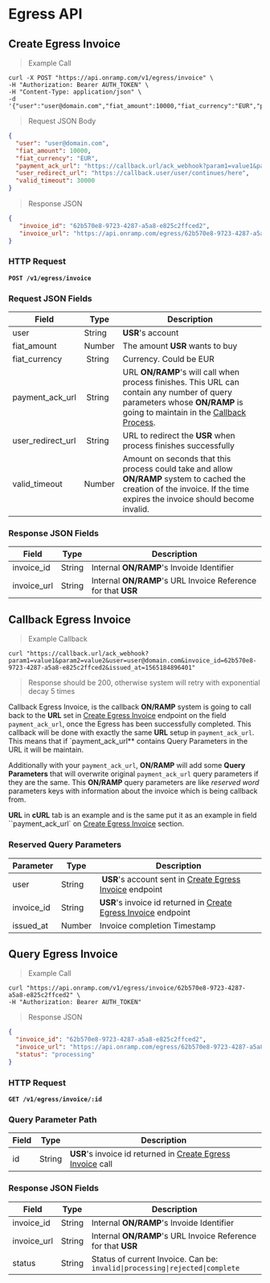 # Egress API

## Create Egress Invoice

> Example Call

```shell
curl -X POST "https://api.onramp.com/v1/egress/invoice" \
-H "Authorization: Bearer AUTH_TOKEN" \
-H "Content-Type: application/json" \
-d '{"user":"user@domain.com","fiat_amount":10000,"fiat_currency":"EUR","payment_ack_url":"www.example.com/ack_webhook","user_redirect_url":"www.example.com/user/continues/here","valid_timeout":30000}'
```

> Request JSON Body

```json
{
  "user": "user@domain.com",
  "fiat_amount": 10000,
  "fiat_currency": "EUR",
  "payment_ack_url": "https://callback.url/ack_webhook?param1=value1&param2=value2",
  "user_redirect_url": "https://callback.user/user/continues/here",
  "valid_timeout": 30000
}
```

> Response JSON

```json
{
   "invoice_id": "62b570e8-9723-4287-a5a8-e825c2ffced2", 
   "invoice_url": "https://api.onramp.com/egress/62b570e8-9723-4287-a5a8-e825c2ffced2"
}
```

### HTTP Request

<aside class="success"><b><code>POST /v1/egress/invoice</code></b></aside>


### Request JSON Fields

Field | Type | Description
--------- | ------- | -----------
user | String | **USR**'s account
fiat_amount | Number | The amount **USR** wants to buy
fiat_currency | String | Currency. Could be EUR|USD|... 
payment_ack_url | String | URL **ON/RAMP**'s will call when process finishes. This URL can contain any number of query parameters whose **ON/RAMP** is going to maintain in the [Callback Process](#callback-egress-invoice).
user_redirect_url | String | URL to redirect the **USR** when process finishes successfully
valid_timeout | Number | Amount on seconds that this process could take and allow **ON/RAMP** system to cached the creation of the invoice. If the time expires the invoice should become invalid. 


### Response JSON Fields

Field | Type | Description
--------- | ------- | -----------
invoice_id | String | Internal **ON/RAMP**'s Invoide Identifier
invoice_url | String | Internal **ON/RAMP**'s URL Invoice Reference for that **USR**

## Callback Egress Invoice

> Example Callback 

```shell
curl "https://callback.url/ack_webhook?param1=value1&param2=value2&user=user@domain.com&invoice_id=62b570e8-9723-4287-a5a8-e825c2ffced2&issued_at=1565184896401"
```

> Response should be 200, otherwise system will retry with exponential decay 5 times


Callback Egress Invoice, is the callback **ON/RAMP** system is going to call back to the **URL** set in [Create Egress Invoice](#create-egress-invoice) endpoint on the field `payment_ack_url`, once the Egress has been successfully completed. This callback will be done with exactly the same **URL** setup in `payment_ack_url`. This means that if `payment_ack_url** contains Query Parameters in the URL it will be maintain.

Additionally with your `payment_ack_url`, **ON/RAMP** will add some **Query Parameters** that will overwrite original `payment_ack_url` query parameters if they are the same. This **ON/RAMP** query parameters are like *reserved word* parameters keys with information about the invoice which is being callback from.

**URL** in **cURL** tab is an example and is the same put it as an example in field ``payment_ack_url` on [Create Egress Invoice](#create-egress-invoice) section.


### Reserved Query Parameters

Parameter | Type | Description
--------- | ------- | -----------
user | String | **USR**'s account sent in [Create Egress Invoice](#create-egress-invoice) endpoint
invoice_id | String | **USR**'s invoice id returned in [Create Egress Invoice](#create-egress-invoice) endpoint
issued_at | Number | Invoice completion Timestamp

## Query Egress Invoice

> Example Call

```shell
curl "https://api.onramp.com/v1/egress/invoice/62b570e8-9723-4287-a5a8-e825c2ffced2" \
-H "Authorization: Bearer AUTH_TOKEN" 
```

> Response JSON

```json
{
  "invoice_id": "62b570e8-9723-4287-a5a8-e825c2ffced2",
  "invoice_url": "https://api.onramp.com/egress/62b570e8-9723-4287-a5a8-e825c2ffced2",
  "status": "processing"
}
```

### HTTP Request

<aside class="success"><b><code>GET /v1/egress/invoice/:id</code></b></aside>

### Query Parameter Path

Field | Type | Description
--------- | ------- | -----------
id | String | **USR**'s invoice id returned in [Create Egress Invoice](#create-egress-invoice) call

### Response JSON Fields

Field | Type | Description
--------- | ------- | -----------
invoice_id | String | Internal **ON/RAMP**'s Invoide Identifier
invoice_url | String | Internal **ON/RAMP**'s URL Invoice Reference for that **USR**
status | String | Status of current Invoice. Can be: <code>invalid&#124;processing&#124;rejected&#124;complete</code>

